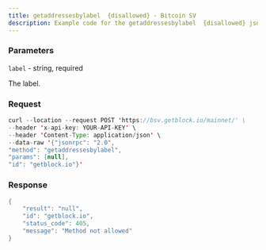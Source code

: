 ```yaml
---
title: getaddressesbylabel  {disallowed} - Bitcoin SV
description: Example code for the getaddressesbylabel  {disallowed} json-rpc method. Сomplete guide on how to use getaddressesbylabel  {disallowed} json-rpc in GetBlock.io Web3 documentation.
---
```


### Parameters


`label` - string, required

The label.

### Request

``` java
curl --location --request POST 'https://bsv.getblock.io/mainnet/' \ 
--header 'x-api-key: YOUR-API-KEY' \ 
--header 'Content-Type: application/json' \ 
--data-raw '{"jsonrpc": "2.0",
"method": "getaddressesbylabel",
"params": [null],
"id": "getblock.io"}'
```

###  Response

``` java
{
    "result": "null",
    "id": "getblock.io",
    "status_code": 405,
    "message": "Method not allowed"
}
```

